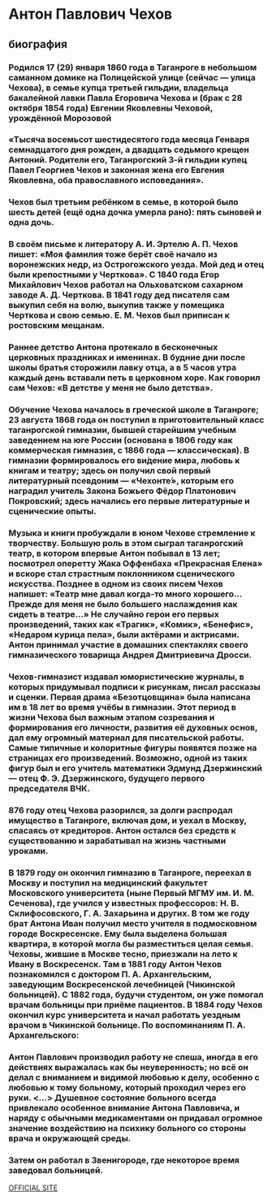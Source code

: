 # Антон Павлович Чехов
## биография
###  Родился 17 (29) января 1860 года в Таганроге в небольшом саманном домике на Полицейской улице (сейчас — улица Чехова), в семье купца третьей гильдии, владельца бакалейной лавки Павла Егоровича Чехова и (брак с 28 октября 1854 года) Евгении Яковлевны Чеховой, урождённой Морозовой
### «Тысяча восемьсот шестидесятого года месяца Генваря семнадцатого дня рожден, а двадцать седьмого крещен Антоний. Родители его, Таганрогский 3-й гильдии купец Павел Георгиев Чехов и законная жена его Евгения Яковлевна, оба православного исповедания».
### Чехов был третьим ребёнком в семье, в которой было шесть детей (ещё одна дочка умерла рано): пять сыновей и одна дочь.
### В своём письме к литератору А. И. Эртелю А. П. Чехов пишет: «Моя фамилия тоже берёт своё начало из воронежских недр, из Острогожского уезда. Мой дед и отец были крепостными у Черткова». С 1840 года Егор Михайлович Чехов работал на Ольховатском сахарном заводе А. Д. Черткова. В 1841 году дед писателя сам выкупил себя на волю, выкупив также у помещика Черткова и свою семью. Е. М. Чехов был приписан к ростовским мещанам.
### Раннее детство Антона протекало в бесконечных церковных праздниках и именинах. В будние дни после школы братья сторожили лавку отца, а в 5 часов утра каждый день вставали петь в церковном хоре. Как говорил сам Чехов: «В детстве у меня не было детства».
### Обучение Чехова началось в греческой школе в Таганроге; 23 августа 1868 года он поступил в приготовительный класс таганрогской гимназии, бывшей старейшим учебным заведением на юге России (основана в 1806 году как коммерческая гимназия, с 1866 года — классическая). В гимназии формировалось его ви́дение мира, любовь к книгам и театру; здесь он получил свой первый литературный псевдоним — «Чехонте́», которым его наградил учитель Закона Божьего Фёдор Платонович Покровский; здесь начались его первые литературные и сценические опыты.
### Музыка и книги пробуждали в юном Чехове стремление к творчеству. Большую роль в этом сыграл таганрогский театр, в котором впервые Антон побывал в 13 лет; посмотрел оперетту Жака Оффенбаха «Прекрасная Елена» и вскоре стал страстным поклонником сценического искусства. Позднее в одном из своих писем Чехов напишет: «Театр мне давал когда-то много хорошего… Прежде для меня не было большего наслаждения как сидеть в театре…» Не случайно герои его первых произведений, таких как «Трагик», «Комик», «Бенефис», «Недаром курица пела», были актёрами и актрисами. Антон принимал участие в домашних спектаклях своего гимназического товарища Андрея Дмитриевича Дросси.
### Чехов-гимназист издавал юмористические журналы, в которых придумывал подписи к рисункам, писал рассказы и сценки. Первая драма «Безотцовщина» была написана им в 18 лет во время учёбы в гимназии. Этот период в жизни Чехова был важным этапом созревания и формирования его личности, развития её духовных основ, дал ему огромный материал для писательской работы. Самые типичные и колоритные фигуры появятся позже на страницах его произведений. Возможно, одной из таких фигур был и его учитель математики Эдмунд Дзержинский — отец Ф. Э. Дзержинского, будущего первого председателя ВЧК.
### 876 году отец Чехова разорился, за долги распродал имущество в Таганроге, включая дом, и уехал в Москву, спасаясь от кредиторов. Антон остался без средств к существованию и зарабатывал на жизнь частными уроками.
### В 1879 году он окончил гимназию в Таганроге, переехал в Москву и поступил на медицинский факультет Московского университета (ныне Первый МГМУ им. И. М. Сеченова), где учился у известных профессоров: Н. В. Склифосовского, Г. А. Захарьина и других. В том же году брат Антона Иван получил место учителя в подмосковном городе Воскресенске. Ему была выделена большая квартира, в которой могла бы разместиться целая семья. Чеховы, жившие в Москве тесно, приезжали на лето к Ивану в Воскресенск. Там в 1881 году Антон Чехов познакомился с доктором П. А. Архангельским, заведующим Воскресенской лечебницей (Чикинской больницей). С 1882 года, будучи студентом, он уже помогал врачам больницы при приёме пациентов. В 1884 году Чехов окончил курс университета и начал работать уездным врачом в Чикинской больнице. По воспоминаниям П. А. Архангельского:
### Антон Павлович производил работу не спеша, иногда в его действиях выражалась как бы неуверенность; но всё он делал с вниманием и видимой любовью к делу, особенно с любовью к тому больному, который проходил через его руки. <…> Душевное состояние больного всегда привлекало особенное внимание Антона Павловича, и наряду с обычными медикаментами он придавал огромное значение воздействию на психику больного со стороны врача и окружающей среды.
### Затем он работал в Звенигороде, где некоторое время заведовал больницей.
[OFFICIAL SITE](https://ru.wikipedia.org/wiki/%D0%A7%D0%B5%D1%85%D0%BE%D0%B2,_%D0%90%D0%BD%D1%82%D0%BE%D0%BD_%D0%9F%D0%B0%D0%B2%D0%BB%D0%BE%D0%B2%D0%B8%D1%87)
